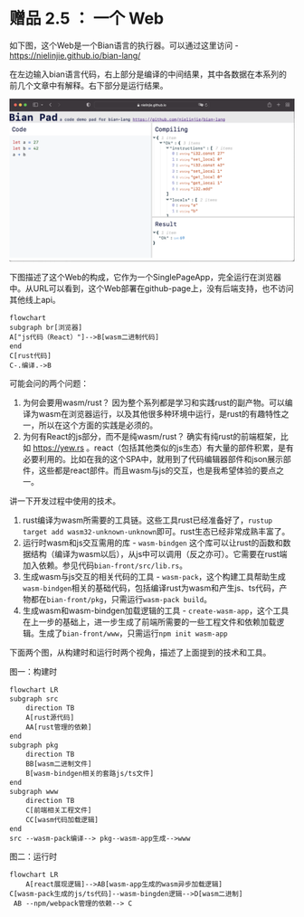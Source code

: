 # 赠品 2.5 ： 一个 Web

如下图，这个Web是一个Bian语言的执行器。可以通过这里访问 - https://nielinjie.github.io/bian-lang/

在左边输入bian语言代码，右上部分是编译的中间结果，其中各数据在本系列的前几个文章中有解释。右下部分是运行结果。

![Screen Shot 2022-03-31 at 22.28.30](./assets/Screen%20Shot%202022-03-31%20at%2022.28.30.png)

下图描述了这个Web的构成，它作为一个SinglePageApp，完全运行在浏览器中。从URL可以看到，这个Web部署在github-page上，没有后端支持，也不访问其他线上api。

```mermaid
flowchart 
subgraph br[浏览器]
A["js代码（React）"]-->B[wasm二进制代码]
end
C[rust代码]
C-.编译.->B
```

可能会问的两个问题：

1. 为何会要用wasm/rust？ 因为整个系列都是学习和实践rust的副产物。可以编译为wasm在浏览器运行，以及其他很多种环境中运行，是rust的有趣特性之一，所以在这个方面的实践是必须的。
1. 为何有React的js部分，而不是纯wasm/rust？ 确实有纯rust的前端框架，比如 https://yew.rs 。react（包括其他类似的js生态）有大量的部件积累，是有必要利用的。比如在我的这个SPA中，就用到了代码编辑器部件和json展示部件，这些都是react部件。而且wasm与js的交互，也是我希望体验的要点之一。

讲一下开发过程中使用的技术。
1. rust编译为wasm所需要的工具链。这些工具rust已经准备好了，`rustup target add wasm32-unknown-unknown`即可。rust生态已经非常成熟丰富了。
1. 运行时wasm和js交互需用的库 - `wasm-bindgen` 这个库可以让rust的函数和数据结构（编译为wasm以后），从js中可以调用（反之亦可）。它需要在rust端加入依赖。参见代码`bian-front/src/lib.rs`。
1. 生成wasm与js交互的相关代码的工具 - `wasm-pack`，这个构建工具帮助生成`wasm-bindgen`相关的基础代码，包括编译rust为wasm和产生js、ts代码，产物都在`bian-front/pkg`，只需运行`wasm-pack build`。
1. 生成wasm和wasm-bindgen加载逻辑的工具 - `create-wasm-app`，这个工具在上一步的基础上，进一步生成了前端所需要的一些工程文件和依赖加载逻辑。生成了`bian-front/www`，只需运行`npm init wasm-app`

下面两个图，从构建时和运行时两个视角，描述了上面提到的技术和工具。

图一：构建时
```mermaid
flowchart LR
subgraph src
    direction TB
    A[rust源代码] 
    AA[rust管理的依赖]
end
subgraph pkg
    direction TB
    BB[wasm二进制文件] 
    B[wasm-bindgen相关的套路js/ts文件]
end
subgraph www
    direction TB
    C[前端相关工程文件] 
    CC[wasm代码加载逻辑]
end
src --wasm-pack编译--> pkg--wasm-app生成-->www
```
图二：运行时
```mermaid
flowchart LR
    A[react展现逻辑]-->AB[wasm-app生成的wasm异步加载逻辑]
C[wasm-pack生成的js/ts代码]--wasm-bingden逻辑-->D[wasm二进制]
 AB --npm/webpack管理的依赖--> C
```
